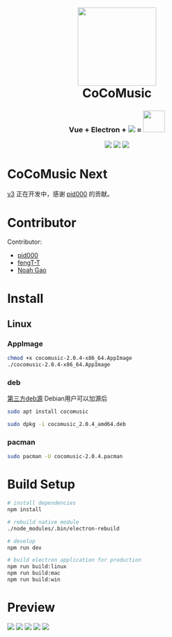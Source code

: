 <h1 align="center">
  <img width="180" height="180" src="https://github.com/xtuJSer/CoCoMusic/blob/master/build/icons/256x256.png?raw=true">
  <br/>
  CoCoMusic
</h1>
<h3 align="center">Vue + Electron + <img src="http://mypic-10053031.cossh.myqcloud.com/-75720e06afe95850.jpg">  =  <img width="50" height="50" src="http://mypic-10053031.cossh.myqcloud.com/256x256.png"> </h3>
<p align="center">
<img src="https://img.shields.io/badge/build-passing-green.svg">
<img src="https://img.shields.io/badge/release-v2.0.2-brightgreen.svg">
<img src="https://img.shields.io/badge/license-LGPL-red.svg">
<br/>

</p>

# CoCoMusic Next
[v3](https://github.com/xtuJSer/CoCoMusic/commits/v3.0) 正在开发中，感谢 [pid000](https://github.com/pid000) 的贡献。

# Contributor
  
  Contributor:
 - [pid000](https://github.com/pid000)
 - [fengT-T](https://github.com/fengT-T)
 - [Noah Gao](https://github.com/noahziheng)

# Install
## Linux
### AppImage
``` bash
chmod +x cocomusic-2.0.4-x86_64.AppImage
./cocomusic-2.0.4-x86_64.AppImage
```
### deb

[第三方deb源](https://github.com/coslyk/debianopt-repo)
Debian用户可以加源后
```bash
sudo apt install cocomusic
```
```bash
sudo dpkg -i cocomusic_2.0.4_amd64.deb
```
### pacman
```bash
sudo pacman -U cocomusic-2.0.4.pacman
```

# Build Setup

``` bash
# install dependencies
npm install

# rebuild native module
./node_modules/.bin/electron-rebuild

# develop
npm run dev

# build electron application for production
npm run build:linux
npm run build:mac
npm run build:win
```
# Preview
![](http://cocomusic-1252075019.file.myqcloud.com/2png/Screenshot_20180818_005614.png)
![](http://cocomusic-1252075019.file.myqcloud.com/2png/Screenshot_20180818_005423.png)
![](http://cocomusic-1252075019.file.myqcloud.com/2png/Screenshot_20180818_005533.png)
![](http://cocomusic-1252075019.file.myqcloud.com/2png/Screenshot_20180818_005346.png)
![](http://cocomusic-1252075019.file.myqcloud.com/2png/Screenshot_20180818_005442.png)
